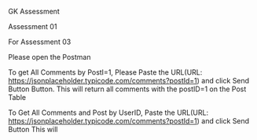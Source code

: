 GK Assessment

Assessment 01


For Assessment 03

Please open the Postman

To get All Comments by PostI=1, Please Paste the URL(URL: https://jsonplaceholder.typicode.com/comments?postId=1) and click Send Button Button.
This will return all comments with the postID=1 on the Post Table 


To Get All Comments and Post by UserID, Paste the URL(URL: https://jsonplaceholder.typicode.com/comments?postId=1) and click Send Button
This will



